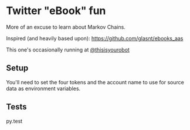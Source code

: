 # Twitter "eBook" fun

More of an excuse to learn about Markov Chains.

Inspired (and heavily based upon): https://github.com/glasnt/ebooks_aas

This one's occasionally running at
[@thisisyourobot](https://twitter.com/thisisyourrobot)

## Setup

You'll need to set the four tokens and the account name to use for source data
as environment variables.

## Tests

py.test
